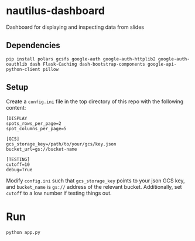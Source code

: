 # nautilus-dashboard
Dashboard for displaying and inspecting data from slides

## Dependencies
```
pip install polars gcsfs google-auth google-auth-httplib2 google-auth-oauthlib dash Flask-Caching dash-bootstrap-components google-api-python-client pillow 
```

## Setup
Create a `config.ini` file in the top directory of this repo with the following content:
```
[DISPLAY
spots_rows_per_page=2
spot_columns_per_page=5

[GCS]
gcs_storage_key=/path/to/your/gcs/key.json
bucket_url=gs://bucket-name

[TESTING]
cutoff=10
debug=True
```

Modify `config.ini` such that `gcs_storage_key` points to your json GCS key, and `bucket_name` is `gs://` address of the relevant bucket.
Additionally, set `cutoff` to a low number if testing things out.

# Run #
```
python app.py
```
